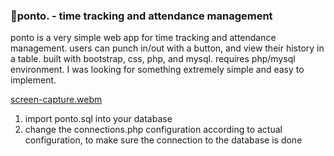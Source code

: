 ### 🎈ponto. - time tracking and attendance management
ponto is a very simple web app for time tracking and attendance management. users can punch in/out with a button, and view their history in a table. built with bootstrap, css, php, and mysql. requires php/mysql environment.
I was looking for something extremely simple and easy to implement.

[screen-capture.webm](https://github.com/tfxspace/ponto./assets/54908199/c21b5554-aee3-43f9-a882-47e9579e8452)

1. import ponto.sql into your database
2. change the connections.php configuration according to actual configuration, to make sure the connection to the database is done

